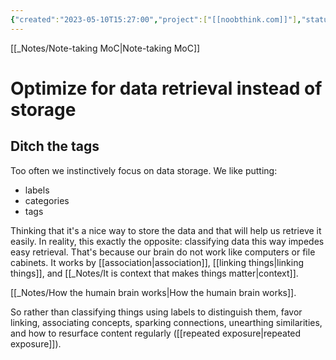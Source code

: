 ```yaml
---
{"created":"2023-05-10T15:27:00","project":["[[noobthink.com]]"],"status":["published"],"dg-publish":true,"type":["essay"],"dg-path":"Optimize for data retrieval instead of storage.md","permalink":"/optimize-for-data-retrieval-instead-of-storage/","dgPassFrontmatter":true,"updated":"2024-12-22T16:23:56.238+01:00"}
---
```


[[_Notes/Note-taking MoC\|Note-taking MoC]]

# Optimize for data retrieval instead of storage
## Ditch the tags
Too often we instinctively focus on data storage. We like putting:
- labels
- categories
- tags 

Thinking that it's a nice way to store the data and that will help us retrieve it easily. In reality, this exactly the opposite: classifying data this way impedes easy retrieval. That's because our brain do not work like computers or file cabinets. It works by [[association\|association]], [[linking things\|linking things]], and [[_Notes/It is context that makes things matter\|context]]. 

[[_Notes/How the humain brain works\|How the humain brain works]].

So rather than classifying things using labels to distinguish them, favor linking, associating concepts, sparking connections, unearthing similarities, and how to resurface content regularly ([[repeated exposure\|repeated exposure]]).